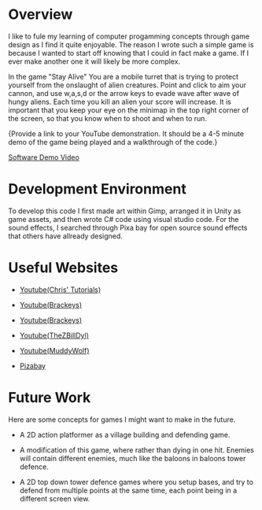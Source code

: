 # Overview

I like to fule my learning of computer progamming concepts through game design as I find it quite enjoyable. The reason I wrote such a simple game is because I wanted to start off knowing that I could in fact make a game. If I ever make another one it will likely be more complex. 

In the game "Stay Alive" You are a mobile turret that is trying to protect yourself from the onslaught of alien creatures. Point and click to aim your cannon, and use w,a,s,d or the arrow keys to evade wave after wave of hungy aliens. Each time you kill an alien your score will increase. It is important that you keep your eye on the minimap in the top right corner of the screen, so that you know when to shoot and when to run. 

{Provide a link to your YouTube demonstration.  It should be a 4-5 minute demo of the game being played and a walkthrough of the code.}

[Software Demo Video](http://youtube.link.goes.here)

# Development Environment

To develop this code I first made art within Gimp, arranged it in Unity as game assets, and then wrote C# code using visual studio code. For the sound effects, I searched through Pixa bay for open source sound effects that others have allready designed. 

# Useful Websites


* [Youtube(Chris' Tutorials)](https://www.youtube.com/watch?v=7iYWpzL9GkM&ab_channel=Chris%27Tutorials)
* [Youtube(Brackeys)](https://www.youtube.com/watch?v=whzomFgjT50&ab_channel=Brackeys)
* [Youtube(Brackeys)](https://www.youtube.com/watch?v=LNLVOjbrQj4&ab_channel=Brackeys)
* [Youtube(TheZBillDyl)](https://www.youtube.com/watch?v=LFe017d-S58)
* [Youtube(MuddyWolf)](https://www.youtube.com/watch?v=2PfJZtnfc_Q&ab_channel=MuddyWolf)

* [Pizabay](https://pixabay.com/sound-effects/search/gunshot/)


# Future Work

Here are some concepts for games I might want to make in the future. 

* A 2D action platformer as a village building and defending game. 

* A modification of this game, where rather than dying in one hit. Enemies will contain different enemies, much like the baloons in baloons tower defence. 

* A 2D top down tower defence games where you setup bases, and try to defend from multiple points at the same time, each point being in a different screen view. 
